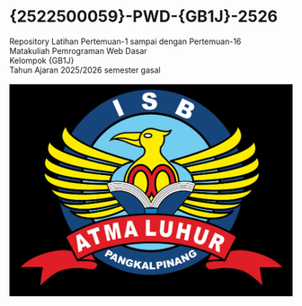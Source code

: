 # {2522500059}-PWD-{GB1J}-2526
Repository Latihan Pertemuan-1 sampai dengan Pertemuan-16<br> Matakuliah Pemrograman Web Dasar<br> 
Kelompok {GB1J}<br>
Tahun Ajaran 2025/2026
semester gasal<br><br>
![Logo ISBAL](logoisbal.png)